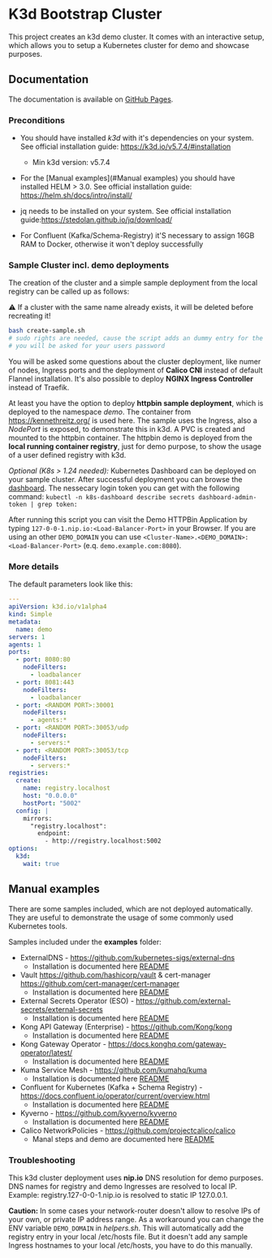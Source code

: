 # K3d Bootstrap Cluster

This project creates an k3d demo cluster. It comes with an interactive setup, which allows you to setup a Kubernetes cluster for demo and showcase purposes.

## Documentation

The documentation is available on [GitHub Pages](https://fabianhardt.github.io/k3d-bootstrap-cluster/). 

### Preconditions

- You should have installed *k3d* with it's dependencies on your system. See official installation guide: https://k3d.io/v5.7.4/#installation
  - Min k3d version: v5.7.4

- For the [Manual examples](#Manual examples) you should have installed HELM > 3.0. See official installation guide: https://helm.sh/docs/intro/install/
- jq needs to be installed on your system. See official installation guide:https://stedolan.github.io/jq/download/
- For Confluent (Kafka/Schema-Registry) it'S necessary to assign 16GB RAM to Docker, otherwise it won't deploy successfully

### Sample Cluster incl. demo deployments

The creation of the cluster and a simple sample deployment from the local registry can be called up as follows:

:warning:  If a cluster with the same name already exists, it will be deleted before recreating it!

```bash
bash create-sample.sh
# sudo rights are needed, cause the script adds an dummy entry for the registry to /etc/hosts
# you will be asked for your users password
```

You will be asked some questions about the cluster deployment, like numer of nodes, Ingress ports and the deployment of **Calico CNI** instead of default Flannel installation. It's also possible to deploy **NGINX Ingress Controller** instead of Traefik.

At least you have the option to deploy **httpbin sample deployment**, which is deployed to the namespace *demo*.
The container from https://kennethreitz.org/ is used here. The sample uses the Ingress, also a *NodePort* is exposed, to demonstrate this in k3d. A PVC is created and mounted to the httpbin container.
The httpbin demo is deployed from the **local running container registry**, just for demo purpose, to show the usage of a user defined registry with k3d.

*Optional (K8s > 1.24 needed):* Kubernetes Dashboard can be deployed on your sample cluster. After successful deployment you can browse the [dashboard](https://dashboard.127-0-0-1.nip.io:8081/#/login). The nessecary login token you can get with the following command: `kubectl -n k8s-dashboard describe secrets dashboard-admin-token | grep token:`

After running this script you can visit the Demo HTTPBin Application by typing `127-0-0-1.nip.io:<Load-Balancer-Port>` in your Browser. If you are using an other `DEMO_DOMAIN` you can use `<Cluster-Name>.<DEMO_DOMAIN>:<Load-Balancer-Port>` (e.q. `demo.example.com:8080`).

### More details

The default parameters look like this:

```yaml
---
apiVersion: k3d.io/v1alpha4
kind: Simple
metadata:
  name: demo
servers: 1
agents: 1
ports:
  - port: 8080:80
    nodeFilters:
      - loadbalancer
  - port: 8081:443
    nodeFilters:
      - loadbalancer
  - port: <RANDOM PORT>:30001
    nodeFilters:
      - agents:*
  - port: <RANDOM PORT>:30053/udp
    nodeFilters:
      - servers:*
  - port: <RANDOM PORT>:30053/tcp
    nodeFilters:
      - servers:*
registries:
  create:
    name: registry.localhost
    host: "0.0.0.0"
    hostPort: "5002"
  config: |
    mirrors:
      "registry.localhost":
        endpoint:
          - http://registry.localhost:5002
options:
  k3d:
    wait: true

```

## Manual examples

There are some samples included, which are not deployed automatically. They are useful to demonstrate the usage of some commonly used Kubernetes tools.

Samples included under the **examples** folder:

- ExternalDNS - https://github.com/kubernetes-sigs/external-dns
  - Installation is documented here [README](docs/showcases/external-dns.md)
- Vault https://github.com/hashicorp/vault & cert-manager https://github.com/cert-manager/cert-manager
  - Installation is documented here [README](docs/showcases/vault.md)
- External Secrets Operator (ESO) - https://github.com/external-secrets/external-secrets
  - Installation is documented here [README](docs/showcases/external-secrets.md)
- Kong API Gateway (Enterprise) - https://github.com/Kong/kong
  - Installation is documented here [README](docs/showcases/kong.md)
- Kong Gateway Operator - https://docs.konghq.com/gateway-operator/latest/
  - Installation is documented here [README](docs/showcases/kong-gateway-operator.md)
- Kuma Service Mesh - https://github.com/kumahq/kuma
  - Installation is documented here [README](docs/showcases/kuma.md)
- Confluent for Kubernetes (Kafka + Schema Registry) - https://docs.confluent.io/operator/current/overview.html
  - Installation is documented here [README](docs/showcases/confluent.md)
- Kyverno - https://github.com/kyverno/kyverno
  - Installation is documented here [README](docs/showcases/kyverno.md)
- Calico NetworkPolicies - https://github.com/projectcalico/calico
  - Manal steps and demo are documented here [README](https://github.com/projectcalico/calico)




### Troubleshooting

This k3d cluster deployment uses **nip.io** DNS resolution for demo purposes. DNS names for registry and demo Ingresses are resolved to local IP. Example: registry.127-0-0-1.nip.io is resolved to static IP 127.0.0.1.

**Caution:** In some cases your network-router doesn't allow to resolve IPs of your own, or private IP address range. As a workaround you can change the ENV variable `DEMO_DOMAIN` in *helpers.sh*. This will automatically add the registry entry in your local /etc/hosts file. But it doesn't add any sample Ingress hostnames to your local /etc/hosts, you have to do this manually.
